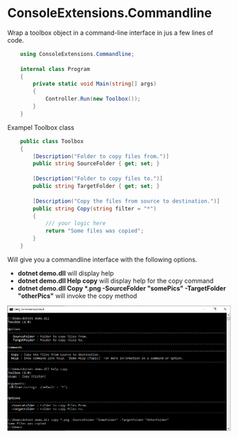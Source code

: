 # ConsoleExtensions.Commandline

Wrap a toolbox object in a command-line interface in jus a few lines of code.

```csharp
    using ConsoleExtensions.Commandline;

    internal class Program
    {
        private static void Main(string[] args)
        {
            Controller.Run(new Toolbox());
        }
    }
```

Exampel Toolbox class

```csharp
    public class Toolbox
    {
        [Description("Folder to copy files from.")]
        public string SourceFolder { get; set; }

        [Description("Folder to copy files to.")]
        public string TargetFolder { get; set; }

        [Description("Copy the files from source to destination.")]
        public string Copy(string filter = "*")
        {
            /// your logic here
            return "Some files was copied";
        }
    }
```

Will give you a commandline interface with the following options.

- **dotnet demo.dll**  will display help
- **dotnet demo.dll Help copy**  will display help for the copy command
- **dotnet demo.dll Copy \*.png -SourceFolder "somePics" -TargetFolder "otherPics"** will invoke the copy method

![Toolbox](Documentation/ToolBox.png)